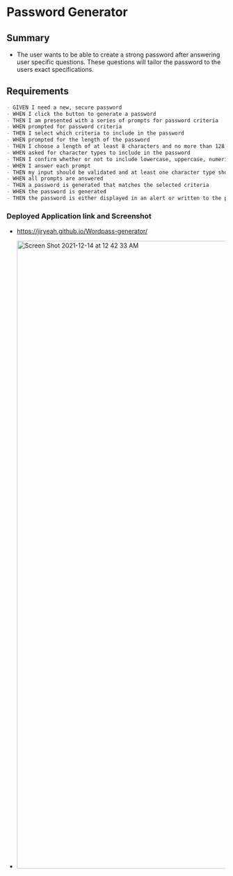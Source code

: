 # Password Generator 

## Summary
- The user wants to be able to create a strong password after 
answering user specific questions. These questions will tailor the 
password to the users exact specifications.

## Requirements 
``` md
- GIVEN I need a new, secure password
- WHEN I click the button to generate a password
- THEN I am presented with a series of prompts for password criteria
- WHEN prompted for password criteria
- THEN I select which criteria to include in the password
- WHEN prompted for the length of the password
- THEN I choose a length of at least 8 characters and no more than 128 characters
- WHEN asked for character types to include in the password
- THEN I confirm whether or not to include lowercase, uppercase, numeric, and/or special characters
- WHEN I answer each prompt
- THEN my input should be validated and at least one character type should be selected
- WHEN all prompts are answered
- THEN a password is generated that matches the selected criteria
- WHEN the password is generated
- THEN the password is either displayed in an alert or written to the page
```

### Deployed Application link and Screenshot 
- https://jiryeah.github.io/Wordpass-generator/

- <img width="1440" alt="Screen Shot 2021-12-14 at 12 42 33 AM" src="https://user-images.githubusercontent.com/92201576/145946578-4b712544-bf20-4055-9230-2bb26c3ad1b0.png">

